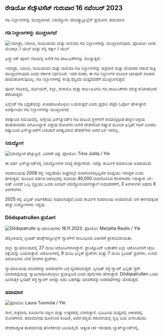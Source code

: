 ## ರೇಡಿಯೋ ಸೆಲ್ಕೌಟಿಸೆಟ್ ಗುರುವಾರ 16 ನವೆಂಬರ್ 2023

ಗಡಿ ನಿಲ್ದಾಣಗಳನ್ನು ಮುಚ್ಚಲಾಗಿದೆ. ನಿರುದ್ಯೋಗ. ಡೋಡ್ಸ್ಪಾಟ್ರುಲ್ಲೆನ್ ಪ್ರಯೋಗ. ಹವಾಮಾನ.

### ಗಡಿ ನಿಲ್ದಾಣಗಳನ್ನು ಮುಚ್ಚಲಾಗಿದೆ

![ಇಮಾತ್ರಾ, ನಿರಾಲಾ, ನುಯಿಜಾಮಾ ಮತ್ತು ವಾಲಿಮಾ ಗಡಿ ನಿಲ್ದಾಣಗಳನ್ನು ಮುಚ್ಚಲಾಗುವುದು. ಫೋಟೋ: ಲಾರಾ ಮೆರಿಕಲ್ಲಾ / ಯೆಲ್ ಮತ್ತು ನನ್ನ ಸರ್ಕ್ಕಾ / ಯೆಲ್](https://images.cdn.yle.fi/image/upload/c_crop,h_1215,w_2161,x_0,y_943/ar_1.7777777777770,g7777770,6f_70,/dpr_1.0/q_auto:eco/f_auto/fl_lossy/v1700138081/39-1201615655605bd910f3)

ಫಿನ್ಲ್ಯಾಂಡ್ ಪೂರ್ವ ಗಡಿಯಲ್ಲಿ ಅನೇಕ ಗಡಿ ದಾಟುವಿಕೆಗಳನ್ನು ಮುಚ್ಚುತ್ತದೆ.

ಇಮಾತ್ರಾ, ನಿರಾಲಾ, ನುಯಿಜಾಮಾ ಮತ್ತು ವಾಲಿಮಾ ಗಡಿ ನಿಲ್ದಾಣಗಳನ್ನು ಶುಕ್ರವಾರ ಮತ್ತು ಶನಿವಾರದ ನಡುವೆ ರಾತ್ರಿ ಮುಚ್ಚಲಾಗುವುದು ಎಂದು ಸರ್ಕಾರ ನಿರ್ಧರಿಸಿದೆ. ಇದರ ನಂತರ, ಈ ಗಡಿ ನಿಲ್ದಾಣಗಳ ಮೂಲಕ ಯಾವುದೇ ಸಂಚಾರ ಹಾದುಹೋಗುವುದಿಲ್ಲ. ಗಡಿ ನಿಲ್ದಾಣಗಳನ್ನು ಕನಿಷ್ಠ ಫೆಬ್ರವರಿ ಮಧ್ಯದವರೆಗೆ ಮುಚ್ಚಲಾಗುತ್ತದೆ.

ಪೂರ್ವ ಗಡಿಯಲ್ಲಿ, ವರ್ಟಿಯಸ್, ಸಲ್ಲಾ, ಕುಸಾಮೊ ಮತ್ತು ರಾಜ-ಜೂಸೆಪಿ ಗಡಿ ದಾಟುವಿಕೆಗಳು ಮಾತ್ರ ಶನಿವಾರದಿಂದ ತೆರೆದಿರುತ್ತವೆ.

ಫಿನ್ಲೆಂಡ್ ಗಡಿ ಭದ್ರತೆಯನ್ನು ಖಚಿತಪಡಿಸಿಕೊಳ್ಳಲು ಬಯಸುತ್ತದೆ ಎಂದು ಪ್ರಧಾನಿ ಪೆಟ್ಟೆರಿ ಓರ್ಪೋ ಹೇಳುತ್ತಾರೆ. ಅದಕ್ಕಾಗಿಯೇ ಗಡಿ ನಿಲ್ದಾಣಗಳನ್ನು ಮುಚ್ಚಲಾಗಿದೆ.

ಶರತ್ಕಾಲದ ಸಮಯದಲ್ಲಿ, ಆಗ್ನೇಯ ಫಿನ್‌ಲ್ಯಾಂಡ್‌ನ ಗಡಿ ದಾಟುವ ಸ್ಥಳಗಳಿಗೆ ಸಾಮಾನ್ಯಕ್ಕಿಂತ ಹೆಚ್ಚಿನ ಆಶ್ರಯ ಹುಡುಕುವವರು ಆಗಮಿಸಿದ್ದಾರೆ. ಆಶ್ರಯ ಕೋರಿಗಳು ಅನೇಕ ದೇಶಗಳಿಂದ ರಷ್ಯಾದ ಮೂಲಕ ಫಿನ್ನಿಷ್ ಗಡಿಗೆ ಬಂದರು. ರಷ್ಯಾದಿಂದ ಫಿನ್‌ಲ್ಯಾಂಡ್‌ಗೆ ಬರುವಾಗ ಅಗತ್ಯವಿರುವ ಪೇಪರ್‌ಗಳು ಅವರ ಬಳಿ ಇರಲಿಲ್ಲ.

### ನಿರುದ್ಯೋಗ

![ನಿರುದ್ಯೋಗ ಹೆಚ್ಚುತ್ತಿದೆ. ವಿವರಣೆ ಚಿತ್ರ. ಫೋಟೋ: Tiina Jutila / Yle](https://images.cdn.yle.fi/image/upload/c_crop,h_3007,w_5346,x_0,y_409/ar_1.777777777777777777,c_fill,g_fill,g_6750,wd_05q_auto:eco/f_auto/fl_lossy/v1636455286/39-7675556012f34491801)

ಈ ವರ್ಷ ಫಿನ್‌ಲ್ಯಾಂಡ್‌ನಲ್ಲಿ ನಿರುದ್ಯೋಗಿಗಳ ಸಂಖ್ಯೆ ಹೆಚ್ಚಾಗಲಿದೆ. ಇದನ್ನು ಕಾರ್ಮಿಕ ಸಚಿವಾಲಯ ಅಂದಾಜಿಸಿದೆ.

ಸಚಿವಾಲಯವು 2009 ರಲ್ಲಿ ಇದ್ದಂತೆಯೇ ಶೀಘ್ರದಲ್ಲೇ ವಜಾಗೊಳಿಸಲ್ಪಟ್ಟವರ ಸಂಖ್ಯೆಯು ಇರುತ್ತದೆ ಎಂದು ಹೇಳುತ್ತದೆ. ಮುಂದಿನ ವರ್ಷದ ಆರಂಭದಲ್ಲಿ ಸುಮಾರು 40,000 ವಜಾಗೊಳಿಸಿದ ಕೆಲಸಗಾರರು ಇರುತ್ತಾರೆ. ಲೇ-ಆಫ್ ಎಂದರೆ ಒಬ್ಬ ವ್ಯಕ್ತಿಯು ಒಂದು ಅವಧಿಗೆ ನಿರುದ್ಯೋಗಿಯಾಗುತ್ತಾನೆ ಉದಾಹರಣೆಗೆ, 3 ತಿಂಗಳುಗಳು ಅಥವಾ 6 ತಿಂಗಳುಗಳು.

2025 ರಲ್ಲಿ ಫಿನ್ನಿಷ್ ಆರ್ಥಿಕತೆಯು ಸುಧಾರಿಸುತ್ತದೆ ಎಂದು ಕಾರ್ಮಿಕ ಸಚಿವಾಲಯ ಅಂದಾಜಿಸಿದೆ. ಆಗ ಈಗಿನದಕ್ಕಿಂತ ಹೆಚ್ಚು ಉದ್ಯೋಗಗಳು ಇದ್ದವು.

### Dödspatrullen ಪ್ರಯೋಗ

![Dödspatrulle ನ್ಯಾಯಾಲಯಗಳು 16.11.2023. ಫೋಟೋ: Marjatta Rautio / Yle](https://images.cdn.yle.fi/image/upload/c_crop,h_2295,w_4080,x_0,y_278/ar_1.777777777777777777,c_fill,g6_faces/hp_2750q_auto:eco/f_auto/fl_lossy/v1700137634/39-12015276555f550196e3)

ಹೆಲ್ಸಿಂಕಿಯಲ್ಲಿ ಸ್ವೀಡಿಷ್ ಡಾಡ್ಸ್‌ಪಾಟ್ರುಲ್ಲೆನ್ ಗ್ಯಾಂಗ್‌ಗೆ ಸಂಬಂಧಿಸಿದ ವಿಚಾರಣೆ ಪ್ರಾರಂಭವಾಯಿತು.

ಜಿಲ್ಲಾ ನ್ಯಾಯಾಲಯದಲ್ಲಿ 27 ಮಂದಿ ಆರೋಪಿಗಳಾಗಿದ್ದಾರೆ. ಪ್ರಾಸಿಕ್ಯೂಟರ್ ಬಹುತೇಕ ಎಲ್ಲಾ ಆರೋಪಿಗಳಿಗೆ ಜೈಲು ಶಿಕ್ಷೆಯನ್ನು ಬಯಸುತ್ತಾರೆ. ಆರೋಪಿಗಳಲ್ಲಿ 9 ಮಂದಿ ಫಿನ್ನಿಶ್ ಪ್ರಜೆಗಳು ಮತ್ತು 7 ಮಂದಿ ಸ್ವೀಡಿಷ್ ಪ್ರಜೆಗಳು. ಉಳಿದ ಆರೋಪಿಗಳು ಬೇರೆ ದೇಶಗಳ ಪ್ರಜೆಗಳು.

ನ್ಯಾಯಾಲಯವು ಮಾದಕವಸ್ತು ಅಪರಾಧಗಳ ಬಗ್ಗೆ ವ್ಯವಹರಿಸುತ್ತದೆ. ಸ್ವೀಡಿಷ್ ರಸ್ತೆ ಗ್ಯಾಂಗ್ ಫಿನ್ನಿಷ್ ಡ್ರಗ್ ಮಾರುಕಟ್ಟೆಯನ್ನು ಸ್ವಾಧೀನಪಡಿಸಿಕೊಳ್ಳಲು ಪ್ರಯತ್ನಿಸಿದೆ ಎಂದು ಪೊಲೀಸರು ಹೇಳುತ್ತಾರೆ. Dödspatrullen ಒಂದು ಹಿಂಸಾತ್ಮಕ ಸ್ವೀಡಿಷ್ ರಸ್ತೆ ಗ್ಯಾಂಗ್ ಆಗಿದ್ದು ಅದು ಬಹಳಷ್ಟು ಮಾದಕವಸ್ತು ಅಪರಾಧಗಳನ್ನು ಮಾಡುತ್ತದೆ.

### ಹವಾಮಾನ

![ ಫೋಟೋ: Laura Tuomola / Yle](https://images.cdn.yle.fi/image/upload/c_crop,h_1080,w_1919,x_0,y_0/ar_1.777777777777777777,c_fill,g62750,wd_1_faces0/q_auto:eco/f_auto/fl_lossy/v1700136474/39-1201617655606029adf4)

ನಾಳೆ, ಶುಕ್ರವಾರ, ಸೂರ್ಯನು ದಕ್ಷಿಣ ಮತ್ತು ಉತ್ತರದಲ್ಲಿ ಬೆಳಗುತ್ತಾನೆ. ಭೂಮಿಯ ಮಧ್ಯದಲ್ಲಿ ಆಕಾಶದಲ್ಲಿ ಮೋಡಗಳಿವೆ. ಹವಾಮಾನವು ಧೂಳಿನಿಂದ ಕೂಡಿದೆ, ಆದರೆ ಪಶ್ಚಿಮ ಕರಾವಳಿಯಲ್ಲಿ ಸ್ವಲ್ಪ ಹಿಮ ಬೀಳಬಹುದು.

ದೇಶದಾದ್ಯಂತ ತಾಪಮಾನವು ಘನೀಕರಣದ ಬದಿಯಲ್ಲಿದೆ. ಅತ್ಯಂತ ಚಳಿ ಇರುವುದು ಲ್ಯಾಪ್‌ಲ್ಯಾಂಡ್‌ನಲ್ಲಿ.